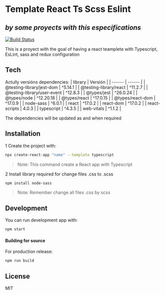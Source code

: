 # Template React Ts Scss Eslint
## _by some proyects with this especifications_

[![Build Status](https://travis-ci.org/joemccann/dillinger.svg?branch=master)](https://travis-ci.org/joemccann/dillinger)

This is a proyect with the goal of having a react teamplete with Typescript, EsLint, sass and redux configuration

## Tech

Actully versións dependencies:
| library | Versión |
| ------ | ------ |
| @testing-library/jest-dom | ^5.14.1 |
| @testing-library/react | ^11.2.7 |
| @testing-library/user-event | ^12.8.3 |
| @types/jest | ^26.0.24 |
| @types/node | ^12.20.18 |
| @types/react | ^17.0.15 |
| @types/react-dom | ^17.0.9 |
| node-sass | ^6.0.1 |
| react | ^17.0.2 |
| react-dom | ^17.0.2 |
| react-scripts | 4.0.3 |
| typescript | ^4.3.5 |
| web-vitals | ^1.1.2 |

The dependencies will be updated as and when required

## Installation


1 Create the project with:
```sh
npx create-react-app "name" --template typescript
```
> Note: This command create a React app with Typescript


2 Install library required for change files .css to .scss
```sh
npm install node-sass
```
> Note: Remember change all files .css by scss


## Development
You can run development app with:
```sh
npm start
```


#### Building for source

For production release:

```sh
npm run build
```

## License

MIT
